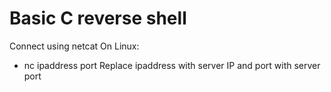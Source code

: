 # Basic C reverse shell

Connect using netcat
On Linux:
- nc ipaddress port
Replace ipaddress with server IP and port with server port

